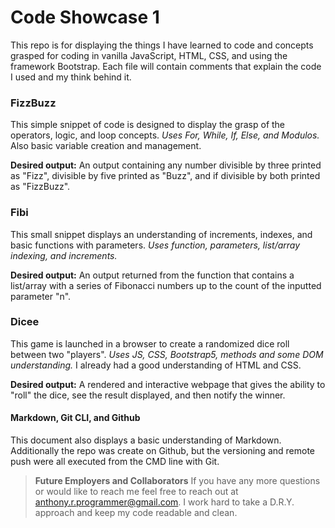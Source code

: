 # Code Showcase 1

This repo is for displaying the things I have learned to code and concepts grasped for coding in vanilla JavaScript, HTML, CSS, and using the framework Bootstrap. Each file will contain comments that explain the code I used and my think behind it.

### FizzBuzz

This simple snippet of code is designed to display the grasp of the operators, logic, and loop concepts. *Uses For, While, If, Else, and Modulos.* Also basic variable creation and management. 

**Desired output:** An output containing any number divisible by three printed as "Fizz", divisible by five printed as "Buzz", and if divisible by both printed as "FizzBuzz".

### Fibi

This small snippet displays an understanding of increments, indexes, and basic functions with parameters. *Uses function, parameters, list/array indexing, and increments.*

**Desired output:** An output returned from the function that contains a list/array with a series of Fibonacci numbers up to the count of the inputted parameter "n".

### Dicee

This game is launched in a browser to create a randomized dice roll between two "players". *Uses JS, CSS, Bootstrap5, methods and some DOM understanding.* I already had a good understanding of HTML and CSS.

**Desired output:** A rendered and interactive webpage that gives the ability to "roll" the dice, see the result displayed, and then notify the winner.

#### Markdown, Git CLI, and Github

This document also displays a basic understanding of Markdown. Additionally the repo was create on Github, but the versioning and remote push were all executed from the CMD line with Git.

> **Future Employers and Collaborators** If you have any more questions or would like to reach me feel free to reach out at <anthony.r.programmer@gmail.com>. I work hard to take a D.R.Y. approach and keep my code readable and clean.
